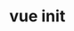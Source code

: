 # vue init <template> <app-name>

todo，暂时忽略该命令。一个是因为调试过程中出现报错，第二个是根据我的理解，以后该命令会被废弃。

## 调试配置

launch.json
```js
{
  // 使用 IntelliSense 了解相关属性。 
  // 悬停以查看现有属性的描述。
  // 欲了解更多信息，请访问: https://go.microsoft.com/fwlink/?linkid=830387
  "version": "0.2.0",
  "configurations": [
    {
      "type": "node",
      "request": "launch",
      "name": "启动程序",
      "skipFiles": [
        "<node_internals>/**"
      ],
      // "program": "${workspaceFolder}/packages/@vue/cli-service/bin/vue-cli-service",
      "program": "${workspaceFolder}/packages/@vue/cli/bin/vue",
      "args": [
        "init",
        "simple-webapck",
        "my-project"
      ]
    }
  ]
}
```

调试报错
```js
vue-cli · Failed to download repo vuejs-templates/simple-webapck: Response code 404 (Not Found)
```